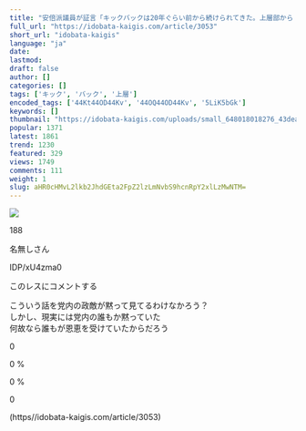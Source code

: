 ```yaml
---
title: "安倍派議員が証言「キックバックは20年ぐらい前から続けられてきた。上層部から『収支報告書に書くな』と指示受けた」"
full_url: "https://idobata-kaigis.com/article/3053"
short_url: "idobata-kaigis"
language: "ja"
date: 
lastmod: 
draft: false
author: []
categories: []
tags: ['キック', 'バック', '上層']
encoded_tags: ['44Kt44OD44Kv', '44OQ44OD44Kv', '5LiK5bGk']
keywords: []
thumbnail: "https://idobata-kaigis.com/uploads/small_648018018276_43dea78a7d.jpg"
popular: 1371
latest: 1861
trend: 1230
featured: 329
views: 1749
comments: 111
weight: 1
slug: aHR0cHMvL2lkb2JhdGEta2FpZ2lzLmNvbS9hcnRpY2xlLzMwNTM=
---
```


![](https://idobata-kaigis.com/uploads/small_648018018276_43dea78a7d.jpg)

<div><p class='text-pink-100 text-sm'><p class='mr-2'>188</p><p class='mr-2'>名無しさん</p><p class='hidden xlinline-block'>IDP/xU4zma0</p></p><p class='flex items-center text-gray-400'><p class='text-xs mdtext-sm hovercursor-pointer'>このレスにコメントする</p></p><p class='px-2 lgpx-8'><p class='tracking-wide break-all text-base lgtext-lg'>こういう話を党内の政敵が黙って見てるわけなかろう？<br>しかし、現実には党内の誰もか黙っていた<br>何故なら誰もが恩恵を受けていたからだろう</p></p><p class='flex items-center mr-2 hovercursor-pointer'><p class='pl-1 text-sm mdtext-base'>0</p></p><p class=' w-full h-full bg-gray-200 absolute '></p><p class='text-white text-xs text-center'>0 %</p><p class='text-white text-xs text-center'>0 %</p><p class='flex items-center mr-2 hovercursor-pointer'><p class='pl-1 text-sm mdtext-base'>0</p></p></div>

(https//idobata-kaigis.com/article/3053)
